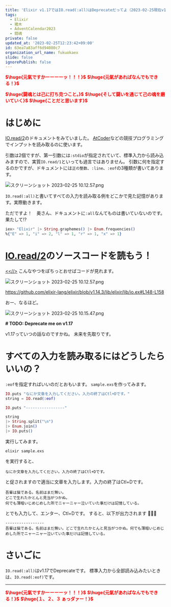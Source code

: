 ```yaml
---
title: 'Elixir v1.17ではIO.read(:all)はDeprecateだってよ（2023-02-25現在v1.14）'
tags:
  - Elixir
  - 猪木
  - AdventCalendar2023
  - 闘魂
private: false
updated_at: '2023-02-25T12:23:42+09:00'
id: 63ea7a83aff6d94080c7
organization_url_name: fukuokaex
slide: false
ignorePublish: false
---
```

<b><font color="red">$\huge{元氣ですかーーーーッ！！！}$</font></b>
<b><font color="red">$\huge{元氣があればなんでもできる！}$</font></b>

<b><font color="red">$\huge{闘魂とは己に打ち克つこと。}$</font></b>
<b><font color="red">$\huge{そして闘いを通じて己の魂を磨いていく}$</font></b>
<b><font color="red">$\huge{ことだと思います}$</font></b>


# はじめに

[IO.read/2](https://hexdocs.pm/elixir/IO.html#read/2)のドキュメントをみていました。
[AtCoder](https://atcoder.jp/?lang=ja)などの競技プログラミングでインプットを読み取るのに使います。

引数は2個ですが、第一引数には`:stdio`が指定されていて、標準入力から読み込みますので、実質`IO.read/1`といっても過言ではありません。
引数に何を指定するのかですが、ドキュメントには`正の整数`、`:line`、`:eof`の3種類が書いてあります。


![スクリーンショット 2023-02-25 10.12.57.png](https://qiita-image-store.s3.ap-northeast-1.amazonaws.com/0/131808/1dcf637c-3ed2-3c28-c5cf-582a7aeead1e.png)


`IO.read(:all)`と書いてすべての入力を読み取る例をどこかで見た記憶があります。実際動きます。

ただですよ！　奥さん、ドキュメントに`:all`なんてものは書いていないのです。
果たして!?






```elixir
iex> "Elixir" |> String.graphemes() |> Enum.frequencies()
%{"E" => 1, "i" => 2, "l" => 1, "r" => 1, "x" => 1}
```

# [IO.read/2](https://hexdocs.pm/elixir/IO.html#read/2)のソースコードを読もう！

[<<//>](https://github.com/elixir-lang/elixir/blob/v1.14.3/lib/elixir/lib/io.ex#L146) こんなやつをぽちっとおせばコードが見れます。

![スクリーンショット 2023-02-25 10.12.57.png](https://qiita-image-store.s3.ap-northeast-1.amazonaws.com/0/131808/1dcf637c-3ed2-3c28-c5cf-582a7aeead1e.png)

https://github.com/elixir-lang/elixir/blob/v1.14.3/lib/elixir/lib/io.ex#L148-L158

おー、なるほど。

![スクリーンショット 2023-02-25 10.15.47.png](https://qiita-image-store.s3.ap-northeast-1.amazonaws.com/0/131808/60b8035e-f30e-1de5-cbe2-47280d04a343.png)

**# TODO: Deprecate me on v1.17**

v1.17っていつの話なのですかね。
未来を先取りです。

# すべての入力を読み取るにはどうしたらいいの？

`:eof`を指定すればいいのだとおもいます。
`sample.exs`を作ってみます。

```elixir:sample.exs
IO.puts "なにか文章を入力してください。入力の終了はCtl+Dです。"
string = IO.read(:eof)

IO.puts "-----------------"

string
|> String.split("\n")
|> Enum.join()
|> IO.puts()
```

実行してみます。

```
elixir sample.exs
```

を実行すると、

```
なにか文章を入力してください。入力の終了はCtl+Dです。
```

と促されますので適当に文章を入力します。入力の終了はCtl+Dです。

```
吾輩は猫である。名前はまだ無い。
どこで生れたかとんと見当がつかぬ。
何でも薄暗いじめじめした所でニャーニャー泣いていた事だけは記憶している。
```

とでも入力して、エンター、Ctl+Dです。
すると、以下が出力されます :tada::tada::tada:

```
-----------------
吾輩は猫である。名前はまだ無い。どこで生れたかとんと見当がつかぬ。何でも薄暗いじめじめした所でニャーニャー泣いていた事だけは記憶している。
``` 



# さいごに

`IO.read(:all)`はv1.17でDeprecateです。
標準入力から全部読み込みたいときは、`IO.read(:eof)`です。





---

<b><font color="red">$\huge{元氣ですかーーーーッ！！！}$</font></b>
<b><font color="red">$\huge{元氣があればなんでもできる！}$</font></b>
<b><font color="red">$\huge{１、２、３ ぁっダァー！}$</font></b>
